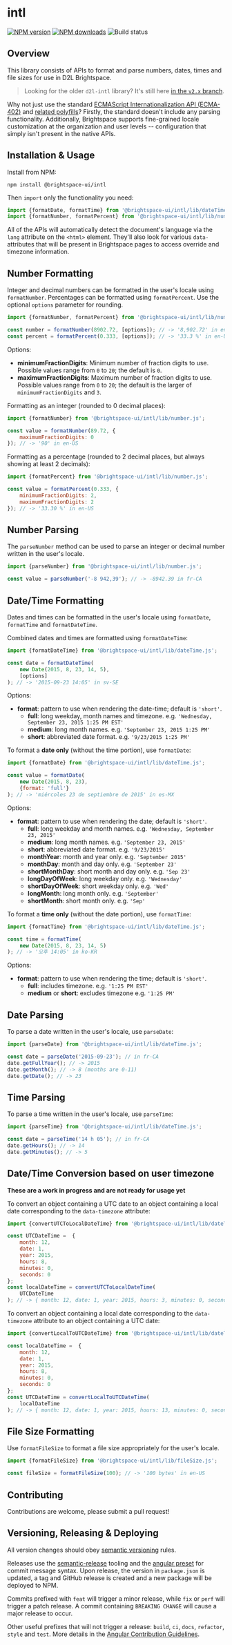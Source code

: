 # intl

[![NPM version](https://img.shields.io/npm/v/@brightspace-ui/intl.svg)](https://www.npmjs.org/package/@brightspace-ui/intl)
[![NPM downloads](https://img.shields.io/npm/dt/@brightspace-ui/intl.svg)](https://www.npmjs.com/package/@brightspace-ui/intl)
![Build status](https://github.com/BrightspaceUI/intl/workflows/CI/badge.svg)

## Overview

This library consists of APIs to format and parse numbers, dates, times and file sizes for use in D2L Brightspace.

> Looking for the older `d2l-intl` library? It's still here [in the `v2.x` branch](https://github.com/BrightspaceUI/intl/tree/v2.x).

Why not just use the standard [ECMAScript Internationalization API (ECMA-402)](http://www.ecma-international.org/ecma-402/1.0/#sec-8) and [related polyfills](https://github.com/andyearnshaw/Intl.js)? Firstly, the standard doesn't include any parsing functionality. Additionally, Brightspace supports fine-grained locale customization at the organization and user levels -- configuration that simply isn't present in the native APIs.

## Installation & Usage

Install from NPM:

```shell
npm install @brightspace-ui/intl
```

Then `import` only the functionality you need:

```javascript
import {formatDate, formatTime} from '@brightspace-ui/intl/lib/dateTime.js';
import {formatNumber, formatPercent} from '@brightspace-ui/intl/lib/number.js';
```

All of the APIs will automatically detect the document's language via the `lang` attribute on the `<html>` element. They'll also look for various `data-` attributes that will be present in Brightspace pages to access override and timezone information.

## Number Formatting

Integer and decimal numbers can be formatted in the user's locale using `formatNumber`. Percentages can be formatted using `formatPercent`. Use the optional `options` parameter for rounding.

```javascript
import {formatNumber, formatPercent} from '@brightspace-ui/intl/lib/number.js';

const number = formatNumber(8902.72, [options]); // -> '8,902.72' in en-US
const percent = formatPercent(0.333, [options]); // -> '33.3 %' in en-US
```

Options:
- **minimumFractionDigits**: Minimum number of fraction digits to use. Possible values range from `0` to `20`; the default is `0`.
- **maximumFractionDigits**: Maximum number of fraction digits to use. Possible values range from `0` to `20`; the default is the larger of `minimumFractionDigits` and `3`.

Formatting as an integer (rounded to 0 decimal places):

```javascript
import {formatNumber} from '@brightspace-ui/intl/lib/number.js';

const value = formatNumber(89.72, {
	maximumFractionDigits: 0
}); // -> '90' in en-US
```

Formatting as a percentage (rounded to 2 decimal places, but always showing at least 2 decimals):

```javascript
import {formatPercent} from '@brightspace-ui/intl/lib/number.js';

const value = formatPercent(0.333, {
	minimumFractionDigits: 2,
	maximumFractionDigits: 2
}); // -> '33.30 %' in en-US
```

## Number Parsing

The `parseNumber` method can be used to parse an integer or decimal number written in the user's locale.

```javascript
import {parseNumber} from '@brightspace-ui/intl/lib/number.js';

const value = parseNumber('-8 942,39'); // -> -8942.39 in fr-CA
```

## Date/Time Formatting

Dates and times can be formatted in the user's locale using `formatDate`, `formatTime` and `formatDateTime`.

Combined dates and times are formatted using `formatDateTime`:

```javascript
import {formatDateTime} from '@brightspace-ui/intl/lib/dateTime.js';

const date = formatDateTime(
	new Date(2015, 8, 23, 14, 5),
	[options]
); // -> '2015-09-23 14:05' in sv-SE
```

Options:
- **format**: pattern to use when rendering the date-time; default is `'short'`.
  - **full**: long weekday, month names and timezone. e.g. `'Wednesday, September 23, 2015 1:25 PM EST'`
  - **medium**: long month names. e.g. `'September 23, 2015 1:25 PM'`
  - **short**: abbreviated date format. e.g. `'9/23/2015 1:25 PM'`

To format a **date only** (without the time portion), use `formatDate`:

```javascript
import {formatDate} from '@brightspace-ui/intl/lib/dateTime.js';

const value = formatDate(
	new Date(2015, 8, 23),
	{format: 'full'}
); // -> 'miércoles 23 de septiembre de 2015' in es-MX
```

Options:
- **format**: pattern to use when rendering the date; default is `'short'`.
  - **full**: long weekday and month names. e.g. `'Wednesday, September 23, 2015'`
  - **medium**: long month names. e.g. `'September 23, 2015'`
  - **short**: abbreviated date format. e.g. `'9/23/2015'`
  - **monthYear**: month and year only. e.g. `'September 2015'`
  - **monthDay**: month and day only. e.g. `'September 23'`
  - **shortMonthDay**: short month and day only. e.g. `'Sep 23'`
  - **longDayOfWeek**: long weekday only. e.g. `'Wednesday'`
  - **shortDayOfWeek**: short weekday only. e.g. `'Wed'`
  - **longMonth**: long month only. e.g. `'September'`
  - **shortMonth**: short month only. e.g. `'Sep'`

To format a **time only** (without the date portion), use `formatTime`:

```javascript
import {formatTime} from '@brightspace-ui/intl/lib/dateTime.js';

const time = formatTime(
	new Date(2015, 8, 23, 14, 5)
); // -> '오후 14:05' in ko-KR
```

Options:
- **format**: pattern to use when rendering the time; default is `'short'`.
  - **full**: includes timezone. e.g. `'1:25 PM EST'`
  - **medium** or **short**: excludes timezone e.g. `'1:25 PM'`

## Date Parsing

To parse a date written in the user's locale, use `parseDate`:

```javascript
import {parseDate} from '@brightspace-ui/intl/lib/dateTime.js';

const date = parseDate('2015-09-23'); // in fr-CA
date.getFullYear(); // -> 2015
date.getMonth(); // -> 8 (months are 0-11)
date.getDate(); // -> 23
```

## Time Parsing

To parse a time written in the user's locale, use `parseTime`:

```javascript
import {parseTime} from '@brightspace-ui/intl/lib/dateTime.js';

const date = parseTime('14 h 05'); // in fr-CA
date.getHours(); // -> 14
date.getMinutes(); // -> 5
```

## Date/Time Conversion based on user timezone

**These are a work in progress and are not ready for usage yet**

To convert an object containing a UTC date to an object containing a local date corresponding to the `data-timezone` attribute:
```javascript
import {convertUTCToLocalDateTime} from '@brightspace-ui/intl/lib/dateTime.js';

const UTCDateTime =  {
	month: 12,
	date: 1,
	year: 2015,
	hours: 8,
	minutes: 0,
	seconds: 0
};
const localDateTime = convertUTCToLocalDateTime(
	UTCDateTime
); // -> { month: 12, date: 1, year: 2015, hours: 3, minutes: 0, seconds: 0 } in America/Toronto
```

To convert an object containing a local date corresponding to the `data-timezone` attribute to an object containing a UTC date:
```javascript
import {convertLocalToUTCDateTime} from '@brightspace-ui/intl/lib/dateTime.js';

const localDateTime =  {
	month: 12,
	date: 1,
	year: 2015,
	hours: 8,
	minutes: 0,
	seconds: 0
};
const UTCDateTime = convertLocalToUTCDateTime(
	localDateTime
); // -> { month: 12, date: 1, year: 2015, hours: 13, minutes: 0, seconds: 0 } in America/Toronto
```

## File Size Formatting

Use `formatFileSize` to format a file size appropriately for the user's locale.

```javascript
import {formatFileSize} from '@brightspace-ui/intl/lib/fileSize.js';

const fileSize = formatFileSize(100); // -> '100 bytes' in en-US
```

## Contributing

Contributions are welcome, please submit a pull request!

## Versioning, Releasing & Deploying

All version changes should obey [semantic versioning](https://semver.org/) rules.

Releases use the [semantic-release](https://semantic-release.gitbook.io/) tooling and the [angular preset](https://github.com/conventional-changelog/conventional-changelog/tree/master/packages/conventional-changelog-angular) for commit message syntax. Upon release, the version in `package.json` is updated, a tag and GitHub release is created and a new package will be deployed to NPM.

Commits prefixed with `feat` will trigger a minor release, while `fix` or `perf` will trigger a patch release. A commit containing `BREAKING CHANGE` will cause a major release to occur.

Other useful prefixes that will not trigger a release: `build`, `ci`, `docs`, `refactor`, `style` and `test`. More details in the [Angular Contribution Guidelines](https://github.com/angular/angular/blob/master/CONTRIBUTING.md#type).
